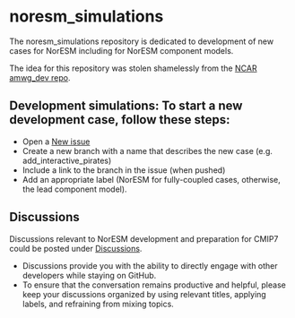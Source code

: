 # noresm_simulations

The noresm_simulations repository is dedicated to development of new cases for NorESM including for NorESM component models.

The idea for this repository was stolen shamelessly from the [NCAR amwg_dev repo](https://github.com/NCAR/amwg_dev).

## Development simulations: To start a new development case, follow these steps:
- Open a [New issue](https://github.com/NorESMhub/noresmdev_case_config/issues/new/choose)
- Create a new branch with a name that describes the new case (e.g. add_interactive_pirates)
- Include a link to the branch in the issue (when pushed)
- Add an appropriate label (NorESM for fully-coupled cases, otherwise, the lead component model).

## Discussions
Discussions relevant to NorESM development and preparation for CMIP7 could be posted under [Discussions](https://github.com/NorESMhub/noresm_simulations/discussions).

- Discussions provide you with the ability to directly engage with other developers while staying on GitHub.
- To ensure that the conversation remains productive and helpful, please keep your discussions organized by using relevant titles, applying labels, and refraining from mixing topics.
